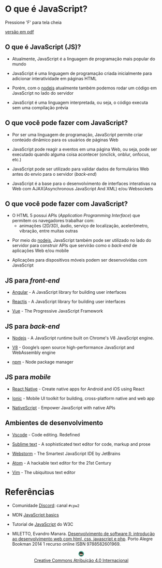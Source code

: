 <!-- .slide:  data-background-opacity="0.1" data-background-image="https://miro.medium.com/max/1800/1*6ahbWjp_g9hqhaTDSJOL1Q.png" 
data-transition="convex"  -->
# O que é JavaScript?
<!-- .element: style="margin-bottom:100px; font-size: 50px; color:white; font-family: Marker Felt;" -->

Pressione 'F' para tela cheia
<!-- .element: style="font-size: small; color:white;" -->

[versão em pdf](?print-pdf)
<!-- .element: style="font-size: small;" -->


<!-- .slide: data-background="#F1F1F1" data-transition="zoom" -->
## O que é JavaScript (JS)?

* Atualmente, JavaScript é a linguagem de programação mais popular do mundo
<!-- .element: style="margin-bottom:80px; font-size: 24px;" -->

* JavaScript é uma linguagem de programação criada inicialmente para adicionar interatividade em páginas HTML
<!-- .element: style="margin-bottom:80px; font-size: 24px;" -->

* Porém, com o [nodejs](https://nodejs.org/) atualmente também podemos rodar um código em JavaScript no lado do servidor
<!-- .element: style="margin-bottom:80px; font-size: 24px;" -->

* JavaScript é uma linguagem interpretada, ou seja, o código executa sem uma compilação prévia
<!-- .element: style="margin-bottom:80px; font-size: 24px;" -->


<!-- .slide: data-background="#F1F1F1" data-transition="zoom" -->
## O que você pode fazer com JavaScript?

* Por ser uma linguagem de programação, JavaScript permite criar conteúdo dinâmico para os usuários de páginas Web
<!-- .element: style="margin-bottom:80px; font-size: 24px;" -->

* JavaScript pode reagir a eventos em uma página Web, ou seja, pode ser executado quando alguma coisa acontecer (onclick, onblur, onfocus, etc.)
<!-- .element: style="margin-bottom:80px; font-size: 24px;" -->

* JavaScript pode ser utilizado para validar dados de formulários Web antes do envio para o servidor (*back-end*)
<!-- .element: style="margin-bottom:80px; font-size: 24px;" -->

* JavaScript é a base para o desenvolvimento de interfaces interativas na Web com AJAX(Asynchronous JavaScript And XML) e/ou Websockets
<!-- .element: style="margin-bottom:80px; font-size: 24px;" -->


<!-- .slide: data-background="#F1F1F1" data-transition="zoom" -->
## O que você pode fazer com JavaScript?

* O HTML 5 possui APIs (*Application Programming Interface*) que permitem os navegadores trabalhar com:
  * animações (2D/3D), áudio, serviço de localização, acelerômetro, vibração, entre muitas outras
<!-- .element: style="margin-bottom:80px; font-size: 24px;" -->

* Por meio do [nodejs](https://nodejs.org/), JavaScript também pode ser utilizado no lado do servidor para construir APIs  que servirão como o *back-end* de aplicações Web e/ou mobile
<!-- .element: style="margin-bottom:80px; font-size: 24px;" -->

* Aplicações para dispositivos móveis podem ser desenvolvidas com JavaScript
<!-- .element: style="margin-bottom:80px; font-size: 24px;" -->


<!-- .slide: data-background="#F1F1F1" data-transition="zoom" -->
## JS para *front-end*

* [Angular](https://angular.io) - A JavaScript library for building user interfaces
<!-- .element: style="margin-bottom:50px; font-size: 24px;" -->

* [Reactjs](https://reactjs.org) - A JavaScript library for building user interfaces
<!-- .element: style="margin-bottom:50px; font-size: 24px;" -->

* [Vue](https://vuejs.org) - The Progressive JavaScript Framework
<!-- .element: style="margin-bottom:50px; font-size: 24px;" -->


<!-- .slide: data-background="#F1F1F1" data-transition="zoom" -->
## JS para *back-end*

* [Nodejs](https://nodejs.org/en/) - A JavaScript runtime built on Chrome's V8 JavaScript engine.
<!-- .element: style="margin-bottom:50px; font-size: 24px;" -->

* [V8](https://v8.dev) - Google’s open source high-performance JavaScript and WebAssembly engine
<!-- .element: style="margin-bottom:50px; font-size: 24px;" -->

* [npm](https://www.npmjs.com) - Node package manager
<!-- .element: style="margin-bottom:50px; font-size: 24px;" -->


<!-- .slide: data-background="#F1F1F1" data-transition="zoom" -->
## JS para *mobile*

* [React Native](https://reactnative.dev) - Create native apps for Android and iOS using React
<!-- .element: style="margin-bottom:50px; font-size: 24px;" -->

* [Ionic](https://ionicframework.com) - Mobile UI toolkit for building, cross-platform native and web app
<!-- .element: style="margin-bottom:50px; font-size: 24px;" -->

* [NativeScript](https://nativescript.org) - Empower JavaScript with native APIs
<!-- .element: style="margin-bottom:50px; font-size: 24px;" -->


<!-- .slide: data-background="#F1F1F1" data-transition="zoom" -->
## Ambientes de desenvolvimento

* [Vscode](https://code.visualstudio.com) - Code editing. Redefined
<!-- .element: style="margin-bottom:50px; font-size: 24px;" -->

* [Sublime text](https://www.sublimetext.com) - A sophisticated text editor for code, markup and prose
<!-- .element: style="margin-bottom:50px; font-size: 24px;" -->

* [Webstorm](https://www.jetbrains.com/pt-br/webstorm/) - The Smartest JavaScript IDE by JetBrains
<!-- .element: style="margin-bottom:50px; font-size: 24px;" -->

* [Atom](https://atom.io) - A hackable text editor for the 21st Century
<!-- .element: style="margin-bottom:50px; font-size: 24px;" -->

* [Vim](https://www.vim.org) - The ubiquitous text editor
<!-- .element: style="margin-bottom:50px; font-size: 24px;" -->


# Referências

* Comunidade [Discord](https://discord.com/invite/C29cqvm): canal `#cpw2`
<!-- .element: style="margin-bottom:50px; font-size: 24px;" -->

* MDN [JavaScript basics](https://developer.mozilla.org/en-US/docs/Learn/Getting_started_with_the_web/JavaScript_basics)
<!-- .element: style="margin-bottom:50px; font-size: 24px;" -->

* Tutorial de [JavaScript](http://www.w3schools.com/js) do W3C
<!-- .element: style="margin-bottom:50px; font-size: 24px;" -->

* MILETTO, Evandro Manara. [Desenvolvimento de software II: introdução ao desenvolvimento web com html, css, javascript e php](https://biblioteca.ifrs.edu.br/pergamum_ifrs/biblioteca_s/acesso_login.php?cod_acervo_acessibilidade=5020682&acesso=aHR0cHM6Ly9pbnRlZ3JhZGEubWluaGFiaWJsaW90ZWNhLmNvbS5ici9ib29rcy85Nzg4NTgyNjAxOTY5&label=acesso%20restrito). Porto Alegre Bookman 2014 1 recurso online ISBN 9788582601969.
<!-- .element: style="margin-bottom:100px; font-size: 24px;" -->

<center>
<a href="https://github.com/rodrigoprestesmachado" target="blanck"><img src="../../imgs/logo.png" alt="Rodrigo Prestes Machado" width="4%" height="4%" border=0 style="border:0; text-decoration:none; outline:none"></a><br/>
<a rel="license" href="http://creativecommons.org/licenses/by/4.0/">Creative Commons Atribuição 4.0 Internacional</a>
</center>